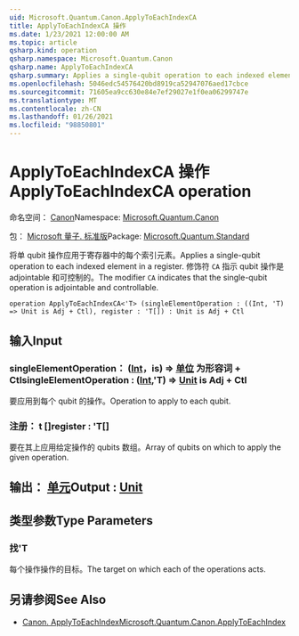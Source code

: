 ```yaml
---
uid: Microsoft.Quantum.Canon.ApplyToEachIndexCA
title: ApplyToEachIndexCA 操作
ms.date: 1/23/2021 12:00:00 AM
ms.topic: article
qsharp.kind: operation
qsharp.namespace: Microsoft.Quantum.Canon
qsharp.name: ApplyToEachIndexCA
qsharp.summary: Applies a single-qubit operation to each indexed element in a register. The modifier `CA` indicates that the single-qubit operation is adjointable and controllable.
ms.openlocfilehash: 5046edc54576420bd8919ca52947076aed17cbce
ms.sourcegitcommit: 71605ea9cc630e84e7ef29027e1f0ea06299747e
ms.translationtype: MT
ms.contentlocale: zh-CN
ms.lasthandoff: 01/26/2021
ms.locfileid: "98850801"
---
```

# <a name="applytoeachindexca-operation"></a><span data-ttu-id="2d737-102">ApplyToEachIndexCA 操作</span><span class="sxs-lookup"><span data-stu-id="2d737-102">ApplyToEachIndexCA operation</span></span>

<span data-ttu-id="2d737-103">命名空间： [Canon](xref:Microsoft.Quantum.Canon)</span><span class="sxs-lookup"><span data-stu-id="2d737-103">Namespace: [Microsoft.Quantum.Canon](xref:Microsoft.Quantum.Canon)</span></span>

<span data-ttu-id="2d737-104">包： [Microsoft 量子. 标准版](https://nuget.org/packages/Microsoft.Quantum.Standard)</span><span class="sxs-lookup"><span data-stu-id="2d737-104">Package: [Microsoft.Quantum.Standard](https://nuget.org/packages/Microsoft.Quantum.Standard)</span></span>


<span data-ttu-id="2d737-105">将单 qubit 操作应用于寄存器中的每个索引元素。</span><span class="sxs-lookup"><span data-stu-id="2d737-105">Applies a single-qubit operation to each indexed element in a register.</span></span>
<span data-ttu-id="2d737-106">修饰符 `CA` 指示 qubit 操作是 adjointable 和可控制的。</span><span class="sxs-lookup"><span data-stu-id="2d737-106">The modifier `CA` indicates that the single-qubit operation is adjointable and controllable.</span></span>

```qsharp
operation ApplyToEachIndexCA<'T> (singleElementOperation : ((Int, 'T) => Unit is Adj + Ctl), register : 'T[]) : Unit is Adj + Ctl
```


## <a name="input"></a><span data-ttu-id="2d737-107">输入</span><span class="sxs-lookup"><span data-stu-id="2d737-107">Input</span></span>

### <a name="singleelementoperation--intt--unit--is-adj--ctl"></a><span data-ttu-id="2d737-108">singleElementOperation： ([Int](xref:microsoft.quantum.lang-ref.int)，is) => [单位](xref:microsoft.quantum.lang-ref.unit)  为形容词 + Ctl</span><span class="sxs-lookup"><span data-stu-id="2d737-108">singleElementOperation : ([Int](xref:microsoft.quantum.lang-ref.int),'T) => [Unit](xref:microsoft.quantum.lang-ref.unit)  is Adj + Ctl</span></span>

<span data-ttu-id="2d737-109">要应用到每个 qubit 的操作。</span><span class="sxs-lookup"><span data-stu-id="2d737-109">Operation to apply to each qubit.</span></span>


### <a name="register--t"></a><span data-ttu-id="2d737-110">注册： t []</span><span class="sxs-lookup"><span data-stu-id="2d737-110">register : 'T[]</span></span>

<span data-ttu-id="2d737-111">要在其上应用给定操作的 qubits 数组。</span><span class="sxs-lookup"><span data-stu-id="2d737-111">Array of qubits on which to apply the given operation.</span></span>



## <a name="output--unit"></a><span data-ttu-id="2d737-112">输出： [单元](xref:microsoft.quantum.lang-ref.unit)</span><span class="sxs-lookup"><span data-stu-id="2d737-112">Output : [Unit](xref:microsoft.quantum.lang-ref.unit)</span></span>



## <a name="type-parameters"></a><span data-ttu-id="2d737-113">类型参数</span><span class="sxs-lookup"><span data-stu-id="2d737-113">Type Parameters</span></span>

### <a name="t"></a><span data-ttu-id="2d737-114">找</span><span class="sxs-lookup"><span data-stu-id="2d737-114">'T</span></span>

<span data-ttu-id="2d737-115">每个操作操作的目标。</span><span class="sxs-lookup"><span data-stu-id="2d737-115">The target on which each of the operations acts.</span></span>

## <a name="see-also"></a><span data-ttu-id="2d737-116">另请参阅</span><span class="sxs-lookup"><span data-stu-id="2d737-116">See Also</span></span>

- [<span data-ttu-id="2d737-117">Canon. ApplyToEachIndex</span><span class="sxs-lookup"><span data-stu-id="2d737-117">Microsoft.Quantum.Canon.ApplyToEachIndex</span></span>](xref:Microsoft.Quantum.Canon.ApplyToEachIndex)